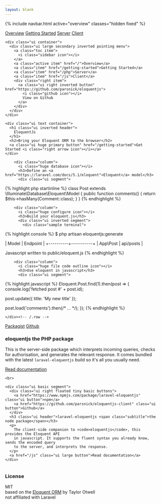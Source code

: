 ```yaml
---
layout: blank
---
```


{% include navbar.html active="overview" classes="hidden fixed" %}

<!-- Sidebar Menu -->
<div class="ui vertical inverted sidebar menu">
  <a class="active item" href="/">Overview</a>
  <a class="item" href="/getting-started">Getting Started</a>
  <a class="item" href="/php">Server</a>
  <a class="item" href="/js">Client</a>
</div>

<div class="pusher">

  <div class="ui inverted vertical masthead center aligned segment">

    <div class="ui container">
      <div class="ui large secondary inverted pointing menu">
        <a class="toc item">
          <i class="sidebar icon"></i>
        </a>
        <a class="active item" href="/">Overview</a>
        <a class="item" href="/getting-started">Getting Started</a>
        <a class="item" href="/php">Server</a>
        <a class="item" href="/js">Client</a>
        <div class="right item">
          <a class="ui right inverted button" href="https://github.com/parsnick/eloquentjs">
            <i class="github icon"></i>
            View on Github
          </a>
        </div>
      </div>
    </div>

    <div class="ui text container">
      <h1 class="ui inverted header">
        EloquentJs
      </h1>
      <h2>Bring your Eloquent ORM to the browser</h2>
      <a class="ui huge primary button" href="/getting-started">Get Started <i class="right arrow icon"></i></a>
    </div>

  </div>

  <div class="ui vertical stripe segment">
    <div class="ui equal width relaxed stackable grid container">
      <div class="ui center aligned getting started row">

        <div class="column">
          <i class="huge database icon"></i>
          <h3>Define an <a href="https://laravel.com/docs/5.1/eloquent">Eloquent</a> model</h3>
          <div class="ui segment">
{% highlight php startinline %}
class Post extends \Illuminate\Database\Eloquent\Model
{
  public function comments()
  {
    return $this->hasMany(Comment::class);
  }
}
{% endhighlight %}
          </div>
        </div>

        <div class="column">
          <i class="huge configure icon"></i>
          <h3>Build your eloquent.js</h3>
          <div class="ui inverted segment">
            <div class="sample terminal">
{% highlight console %}
$ php artisan eloquentjs:generate

| Model    | Endpoint  |
+----------+-----------+
| App\Post | api/posts |

Javascript written to public/eloquent.js
{% endhighlight %}
            </div>
          </div>
        </div>

        <div class="column">
          <i class="huge file code outline icon"></i>
          <h3>Use eloquent in javascript</h3>
          <div class="ui segment">
{% highlight javascript %}
Eloquent.Post.find(1).then(post => {
  console.log('fetched post #' + post.id);

  post.update({ title: 'My new title' });

  post.load('comments').then(/* ... */);
});
{% endhighlight %}
        </div>
      </div>

    </div><!-- /.row -->
  </div><!-- /.grid.container -->

</div>

<div class="ui vertical stripe segment">
  <div class="ui text container">
    <div class="ui basic segment">
      <div class="ui right floated tiny basic buttons">
        <a href="https://packagist.org/packages/parsnick/eloquentjs" class="ui button">Packagist</a>
        <a href="https://github.com/parsnick/eloquentjs" class="ui button">Github</a>
      </div>
      <h3 class="ui header">eloquentjs <span class="subtitle">the PHP package</span></h3>
      <p>
        This is the server-side package which interprets incoming queries,
        checks for authorisation, and generates the relevant response.
        It comes bundled with the latest <code>laravel-eloquentjs</code> build
        so it's all you usually need.
      </p>
      <p>
      <a href="/php" class="ui large button">Read documentation</a>
      </p>
    </div>

    <br>

    <div class="ui basic segment">
      <div class="ui right floated tiny basic buttons">
        <a href="https://www.npmjs.com/package/laravel-eloquentjs" class="ui button">npm</a>
        <a href="https://github.com/parsnick/eloquentjs-client" class="ui button">Github</a>
      </div>
      <h3 class="ui header">laravel-eloquentjs <span class="subtitle">the node package</span></h3>
      <p>
        The client-side companion to <code>eloquentjs</code>, this provides the Eloquent API
        in javascript. It supports the fluent syntax you already know, sends the encoded query
        to the server, and interprets the response.
      </p>
      <a href="/js" class="ui large button">Read documentation</a>
    </div>

  </div>
</div>

<div class="ui inverted vertical footer segment">
  <div class="ui equal width container grid">
    <div class="column">
      <h3 class="header">License</h3>
      MIT
    </div>
    <div class="right aligned column">
      based on the <a href="https://laravel.com/docs/5.1/eloquent">Eloquent ORM</a> by Taylor Otwell
      <br>
      not affiliated with Laravel
    </div>
  </div>
</div>

</div><!-- /.pusher -->